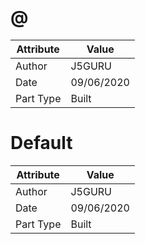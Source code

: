# @
| Attribute | Value |
| ---  | ---     |
| Author | J5GURU |
| Date | 09/06/2020 |
| Part Type | Built |
# Default
| Attribute | Value |
| ---  | ---     |
| Author | J5GURU |
| Date | 09/06/2020 |
| Part Type | Built |
